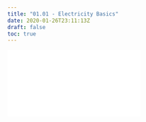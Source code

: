 ```yaml
---
title: "01.01 - Electricity Basics"
date: 2020-01-26T23:11:13Z
draft: false
toc: true
---
```


![Ld](../../../../electronics/electricity-basics.md)
